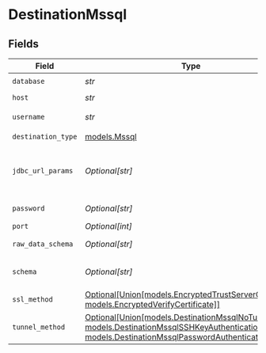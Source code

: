 # DestinationMssql


## Fields

| Field                                                                                                                                                                                            | Type                                                                                                                                                                                             | Required                                                                                                                                                                                         | Description                                                                                                                                                                                      | Example                                                                                                                                                                                          |
| ------------------------------------------------------------------------------------------------------------------------------------------------------------------------------------------------ | ------------------------------------------------------------------------------------------------------------------------------------------------------------------------------------------------ | ------------------------------------------------------------------------------------------------------------------------------------------------------------------------------------------------ | ------------------------------------------------------------------------------------------------------------------------------------------------------------------------------------------------ | ------------------------------------------------------------------------------------------------------------------------------------------------------------------------------------------------ |
| `database`                                                                                                                                                                                       | *str*                                                                                                                                                                                            | :heavy_check_mark:                                                                                                                                                                               | The name of the MSSQL database.                                                                                                                                                                  |                                                                                                                                                                                                  |
| `host`                                                                                                                                                                                           | *str*                                                                                                                                                                                            | :heavy_check_mark:                                                                                                                                                                               | The host name of the MSSQL database.                                                                                                                                                             |                                                                                                                                                                                                  |
| `username`                                                                                                                                                                                       | *str*                                                                                                                                                                                            | :heavy_check_mark:                                                                                                                                                                               | The username which is used to access the database.                                                                                                                                               |                                                                                                                                                                                                  |
| `destination_type`                                                                                                                                                                               | [models.Mssql](../models/mssql.md)                                                                                                                                                               | :heavy_check_mark:                                                                                                                                                                               | N/A                                                                                                                                                                                              |                                                                                                                                                                                                  |
| `jdbc_url_params`                                                                                                                                                                                | *Optional[str]*                                                                                                                                                                                  | :heavy_minus_sign:                                                                                                                                                                               | Additional properties to pass to the JDBC URL string when connecting to the database formatted as 'key=value' pairs separated by the symbol '&'. (example: key1=value1&key2=value2&key3=value3). |                                                                                                                                                                                                  |
| `password`                                                                                                                                                                                       | *Optional[str]*                                                                                                                                                                                  | :heavy_minus_sign:                                                                                                                                                                               | The password associated with this username.                                                                                                                                                      |                                                                                                                                                                                                  |
| `port`                                                                                                                                                                                           | *Optional[int]*                                                                                                                                                                                  | :heavy_minus_sign:                                                                                                                                                                               | The port of the MSSQL database.                                                                                                                                                                  | 1433                                                                                                                                                                                             |
| `raw_data_schema`                                                                                                                                                                                | *Optional[str]*                                                                                                                                                                                  | :heavy_minus_sign:                                                                                                                                                                               | The schema to write raw tables into (default: airbyte_internal)                                                                                                                                  |                                                                                                                                                                                                  |
| `schema`                                                                                                                                                                                         | *Optional[str]*                                                                                                                                                                                  | :heavy_minus_sign:                                                                                                                                                                               | The default schema tables are written to if the source does not specify a namespace. The usual value for this field is "public".                                                                 | public                                                                                                                                                                                           |
| `ssl_method`                                                                                                                                                                                     | [Optional[Union[models.EncryptedTrustServerCertificate, models.EncryptedVerifyCertificate]]](../models/sslmethod.md)                                                                             | :heavy_minus_sign:                                                                                                                                                                               | The encryption method which is used to communicate with the database.                                                                                                                            |                                                                                                                                                                                                  |
| `tunnel_method`                                                                                                                                                                                  | [Optional[Union[models.DestinationMssqlNoTunnel, models.DestinationMssqlSSHKeyAuthentication, models.DestinationMssqlPasswordAuthentication]]](../models/destinationmssqlsshtunnelmethod.md)     | :heavy_minus_sign:                                                                                                                                                                               | Whether to initiate an SSH tunnel before connecting to the database, and if so, which kind of authentication to use.                                                                             |                                                                                                                                                                                                  |